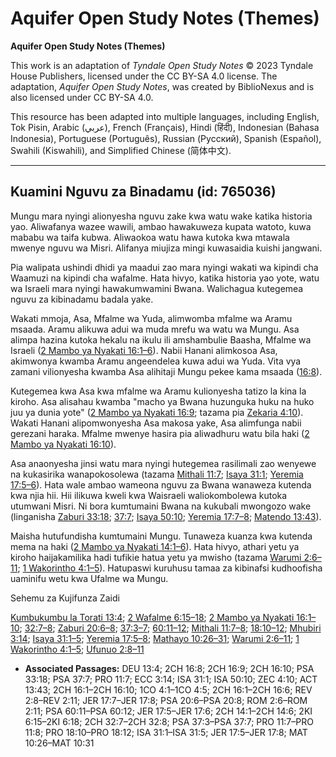 # Aquifer Open Study Notes (Themes)

**Aquifer Open Study Notes (Themes)**

This work is an adaptation of *Tyndale Open Study Notes* © 2023 Tyndale House Publishers, licensed under the CC BY\-SA 4\.0 license. The adaptation, *Aquifer Open Study Notes*, was created by BiblioNexus and is also licensed under CC BY\-SA 4\.0\.

This resource has been adapted into multiple languages, including English, Tok Pisin, Arabic (عربي), French (Français), Hindi (हिंदी), Indonesian (Bahasa Indonesia), Portuguese (Português), Russian (Русский), Spanish (Español), Swahili (Kiswahili), and Simplified Chinese (简体中文).



--------------------------------

## Kuamini Nguvu za Binadamu (id: 765036)

Mungu mara nyingi alionyesha nguvu zake kwa watu wake katika historia yao. Aliwafanya wazee wawili, ambao hawakuweza kupata watoto, kuwa mababu wa taifa kubwa. Aliwaokoa watu hawa kutoka kwa mtawala mwenye nguvu wa Misri. Alifanya miujiza mingi kuwasaidia kuishi jangwani.

Pia walipata ushindi dhidi ya maadui zao mara nyingi wakati wa kipindi cha Waamuzi na kipindi cha wafalme. Hata hivyo, katika historia yao yote, watu wa Israeli mara nyingi hawakumwamini Bwana. Walichagua kutegemea nguvu za kibinadamu badala yake.

Wakati mmoja, Asa, Mfalme wa Yuda, alimwomba mfalme wa Aramu msaada. Aramu alikuwa adui wa muda mrefu wa watu wa Mungu. Asa alimpa hazina kutoka hekalu na ikulu ili amshambulie Baasha, Mfalme wa Israeli ([2 Mambo ya Nyakati 16:1–6](https://ref.ly/2Chr16:1-2Chr16:6)). Nabii Hanani alimkosoa Asa, akimwonya kwamba Aramu angeendelea kuwa adui wa Yuda. Vita vya zamani vilionyesha kwamba Asa alihitaji Mungu pekee kama msaada ([16:8](https://ref.ly/2Chr16:8)).

Kutegemea kwa Asa kwa mfalme wa Aramu kulionyesha tatizo la kina la kiroho. Asa alisahau kwamba "macho ya Bwana huzunguka huku na huko juu ya dunia yote" ([2 Mambo ya Nyakati 16:9](https://ref.ly/2Chr16:9); tazama pia [Zekaria 4:10](https://ref.ly/Zech4:10)). Wakati Hanani alipomwonyesha Asa makosa yake, Asa alimfunga nabii gerezani haraka. Mfalme mwenye hasira pia aliwadhuru watu bila haki ([2 Mambo ya Nyakati 16:10](https://ref.ly/2Chr16:10)).

Asa anaonyesha jinsi watu mara nyingi hutegemea rasilimali zao wenyewe na kukasirika wanapokosolewa (tazama [Mithali 11:7](https://ref.ly/Prov11:7); [Isaya 31:1](https://ref.ly/Isa31:1); [Yeremia 17:5–6](https://ref.ly/Jer17:5-Jer17:6)). Hata wale ambao wameona nguvu za Bwana wanaweza kutenda kwa njia hii. Hii ilikuwa kweli kwa Waisraeli waliokombolewa kutoka utumwani Misri. Ni bora kumtumaini Bwana na kukubali mwongozo wake (linganisha [Zaburi 33:18](https://ref.ly/Ps33:18); [37:7](https://ref.ly/Ps37:7); [Isaya 50:10](https://ref.ly/Isa50:10); [Yeremia 17:7–8](https://ref.ly/Jer17:7-Jer17:8); [Matendo 13:43](https://ref.ly/Acts13:43)).

Maisha hutufundisha kumtumaini Mungu. Tunaweza kuanza kwa kutenda mema na haki ([2 Mambo ya Nyakati 14:1–6](https://ref.ly/2Chr14:1-2Chr14:6)). Hata hivyo, athari yetu ya kiroho haijakamilika hadi tufikie hatua yetu ya mwisho (tazama [Warumi 2:6–11](https://ref.ly/Rom2:6-Rom2:11); [1 Wakorintho 4:1–5](https://ref.ly/1Cor4:1-1Cor4:5)). Hatupaswi kuruhusu tamaa za kibinafsi kudhoofisha uaminifu wetu kwa Ufalme wa Mungu.

Sehemu za Kujifunza Zaidi

[Kumbukumbu la Torati 13:4](https://ref.ly/Deut13:4); [2 Wafalme 6:15–18](https://ref.ly/2Kgs6:15-2Kgs6:18); [2 Mambo ya Nyakati 16:1–10](https://ref.ly/2Chr16:1-2Chr16:10); [32:7–8](https://ref.ly/2Chr32:7-2Chr32:8); [Zaburi 20:6–8](https://ref.ly/Ps20:6-Ps20:8); [37:3–7](https://ref.ly/Ps37:3-Ps37:7); [60:11–12](https://ref.ly/Ps60:11-Ps60:12); [Mithali 11:7–8](https://ref.ly/Prov11:7-Prov11:8); [18:10–12](https://ref.ly/Prov18:10-Prov18:12); [Mhubiri 3:14](https://ref.ly/Eccl3:14); [Isaya 31:1–5](https://ref.ly/Isa31:1-Isa31:5); [Yeremia 17:5–8](https://ref.ly/Jer17:5-Jer17:8); [Mathayo 10:26–31](https://ref.ly/Matt10:26-Matt10:31); [Warumi 2:6–11](https://ref.ly/Rom2:6-Rom2:11); [1 Wakorintho 4:1–5](https://ref.ly/1Cor4:1-1Cor4:5); [Ufunuo 2:8–11](https://ref.ly/Rev2:8-Rev2:11)

* **Associated Passages:** DEU 13:4; 2CH 16:8; 2CH 16:9; 2CH 16:10; PSA 33:18; PSA 37:7; PRO 11:7; ECC 3:14; ISA 31:1; ISA 50:10; ZEC 4:10; ACT 13:43; 2CH 16:1–2CH 16:10; 1CO 4:1–1CO 4:5; 2CH 16:1–2CH 16:6; REV 2:8–REV 2:11; JER 17:7–JER 17:8; PSA 20:6–PSA 20:8; ROM 2:6–ROM 2:11; PSA 60:11–PSA 60:12; JER 17:5–JER 17:6; 2CH 14:1–2CH 14:6; 2KI 6:15–2KI 6:18; 2CH 32:7–2CH 32:8; PSA 37:3–PSA 37:7; PRO 11:7–PRO 11:8; PRO 18:10–PRO 18:12; ISA 31:1–ISA 31:5; JER 17:5–JER 17:8; MAT 10:26–MAT 10:31

